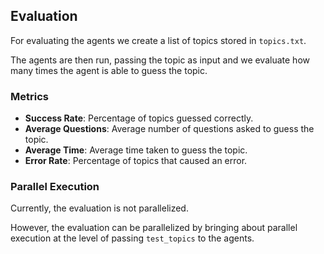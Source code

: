 ## Evaluation

For evaluating the agents we create a list of topics stored in `topics.txt`.

The agents are then run, passing the topic as input and we evaluate how many times the agent is able to guess the topic.

### Metrics

- **Success Rate**: Percentage of topics guessed correctly.
- **Average Questions**: Average number of questions asked to guess the topic.
- **Average Time**: Average time taken to guess the topic.
- **Error Rate**: Percentage of topics that caused an error.

### Parallel Execution

Currently, the evaluation is not parallelized.

However, the evaluation can be parallelized by bringing about parallel execution at the level of passing `test_topics` to the agents.

